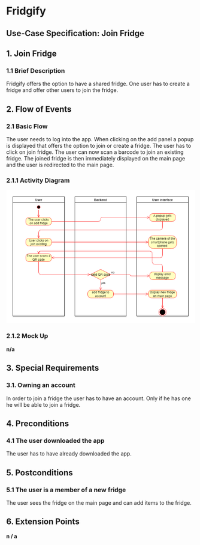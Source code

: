 # Fridgify

## Use-Case Specification: Join Fridge

## 1. Join Fridge

### 1.1 Brief Description

Fridgify offers the option to have a shared fridge. One user has to create a fridge and offer other users to join the fridge.

## 2. Flow of Events

### 2.1 Basic Flow

The user needs to log into the app. When clicking on the add panel a popup is displayed that offers the option to join or create a fridge. The user has to click on join fridge. The user can now scan a barcode to join an existing fridge. The joined fridge is then immediately displayed on the main page and the user is redirected to the main page. 

### 2.1.1 Activity Diagram

![Activity diagram get fridges](https://github.com/DonkeyCo/Fridgify/blob/documentation/documentation/uc/joinFridge/joinFridgeActivityDiagram.png)

### 2.1.2 Mock Up

**n/a**

## 3. Special Requirements

### 3.1. Owning an account

In order to join a fridge the user has to have an account. Only if he has one he will be able to join a fridge.

## 4. Preconditions

### 4.1 The user downloaded the app 

The user has to have already downloaded the app.

## 5. Postconditions

### 5.1 The user is a member of a new fridge

The user sees the fridge on the main page and can add items to the fridge.

## 6. Extension Points

**n / a**